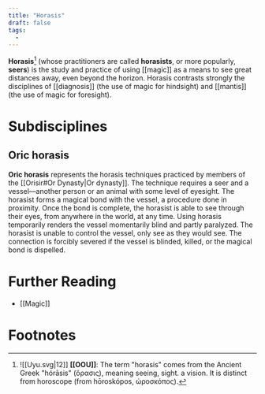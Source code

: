 ```yaml
---
title: "Horasis"
draft: false
tags:
  - 
---
```


**Horasis**[^hor] (whose practitioners are called **horasists**, or more popularly, **seers**) is the study and practice of using [[magic]] as a means to see great distances away, even beyond the horizon. Horasis contrasts strongly the disciplines of [[diagnosis]] (the use of magic for hindsight) and [[mantis]] (the use of magic for foresight).

# Subdisciplines
## Oric horasis
**Oric horasis** represents the horasis techniques practiced by members of the [[Orisir#Or Dynasty|Or dynasty]]. The technique requires a seer and a vessel—another person or an animal with some level of eyesight. The horasist forms a magical bond with the vessel, a procedure done in proximity. Once the bond is complete, the horasist is able to see through their eyes, from anywhere in the world, at any time. Using horasis temporarily renders the vessel momentarily blind and partly paralyzed. The horasist is unable to control the vessel, only see as they would see. The connection is forcibly severed if the vessel is blinded, killed, or the magical bond is dispelled.

# Further Reading
- [[Magic]]

# Footnotes
[^hor]: ![[Uyu.svg|12]] **[[OOU]]**: The term "horasis" comes from the Ancient Greek "hórāsis" (ὅρασις), meaning seeing, sight. a vision. It is distinct from horoscope (from hōroskópos, ὡροσκόπος).